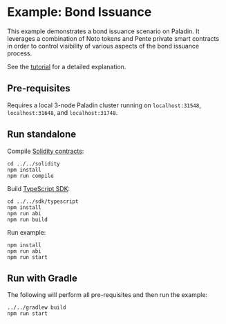 # Example: Bond Issuance

This example demonstrates a bond issuance scenario on Paladin. It leverages a combination of Noto tokens and
Pente private smart contracts in order to control visibility of various aspects of the bond issuance process.

See the [tutorial](https://lf-decentralized-trust-labs.github.io/paladin/head/tutorials/bond-issuance/) for a detailed explanation.

## Pre-requisites

Requires a local 3-node Paladin cluster running on `localhost:31548`, `localhost:31648`, and `localhost:31748`.

## Run standalone

Compile [Solidity contracts](../../solidity):

```shell
cd ../../solidity
npm install
npm run compile
```

Build [TypeScript SDK](../../sdk/typescript):

```shell
cd ../../sdk/typescript
npm install
npm run abi
npm run build
```

Run example:

```shell
npm install
npm run abi
npm run start
```

## Run with Gradle

The following will perform all pre-requisites and then run the example:

```shell
../../gradlew build
npm run start
```
